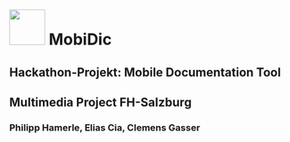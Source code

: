 <h1> <img src="https://i.imgur.com/ycP8S0R.png" width="64px" height="64px"> MobiDic </h1>
<h2> Hackathon-Projekt: Mobile Documentation Tool </h2>
<h2> Multimedia Project FH-Salzburg </h2>
<h3> Philipp Hamerle, Elias Cia, Clemens Gasser </h3>
